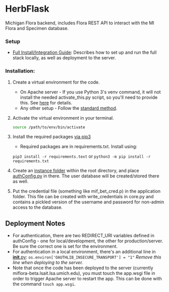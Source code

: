 # HerbFlask

Michigan Flora backend, includes Flora REST API to interact with the MI Flora and Specimen database.

### Setup ###

* [Full Install/Integration Guide](https://docs.google.com/document/d/1p4lBaYQCF9Z6s2T9dtoVux1KuPlIZxOR0TTdBZREXvQ/edit#): Describes how to set up and run the full stack locally, as well as deployment to the server.

### Installation:

1. Create a virtual environment for the code.
    * On Apache server - If you use Python 3's venv command, it will not install
    the needed activate_this.py script, so you'll need to provide this. See [here][3] for details.
    * Any other setup - Follow the [standard method][1].
2. Activate the virtual environment in your terminal.
    ```bash
    source /path/to/env/bin/activate
    ```
3. Install the required packages [via pip3][2]
    * Required packages are in requirements.txt. Install using:
    
    ``pip3 install -r requirements.text`` or ```python3 -m pip install -r requirements.txt```
    
4. Create an [instance folder](https://flask.palletsprojects.com/en/1.1.x/config/#instance-folders) within the 
root directory, and place [authConfig.py](https://drive.google.com/drive/u/0/folders/1Y98R1AqNs84PJ6DFfjpBtrtMciezgpKB) in there. The user database will be created/stored there as well.

5. Put the credential file (something like mif_bet_cred.p) in the application folder. This file can be created
with write_credentials in core.py and contains a pickled version of the username and password
for non-admin access to the database.

## Deployment Notes

 * For authentication, there are two REDIRECT_URI variables defined in authConfig -
    one for local/development, the other for production/server. Be sure the correct one 
    is set for the environment.
 *  For authentication in a local environment, there's an additional line in
    [__init__.py](https://gitlab.umich.edu/lsa-ts-rsp/herbflask/blob/master/__init__.py):
        `os.environ['OAUTHLIB_INSECURE_TRANSPORT'] = "1"`
    *Remove this line when deploying to the server.*
 * Note that once the code has been deployed to the server (currently miflora-beta.lsait.lsa.umich.edu), 
 you must touch the app.wsgi file in order to trigger Apache server to restart the app.
 This can be done with the command 
 `touch app.wsgi`.
 
[1]: https://docs.python.org/3/library/venv.html
[2]: https://packaging.python.org/guides/installing-using-pip-and-virtual-environments/#using-requirements-files
[3]: https://stackoverflow.com/questions/25020451/no-activate-this-py-file-in-venv-pyvenv